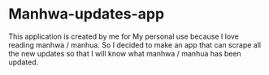 # Manhwa-updates-app

This application is created by me for My personal use because I love reading manhwa / manhua. So I decided to make an app that can scrape all the new updates
so that I will know what manhwa / manhua has been updated.
